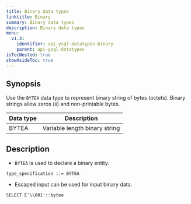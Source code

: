 ```yaml
---
title: Binary data types
linktitle: Binary
summary: Binary data types
description: Binary data types
menu:
  v1.3:
    identifier: api-ysql-datatypes-binary
    parent: api-ysql-datatypes
isTocNested: true
showAsideToc: true
---
```


## Synopsis

Use the `BYTEA` data type to represent binary string of bytes (octets). Binary strings allow zeros (`0`) and non-printable bytes.

Data type | Description |
----------|-------------|
BYTEA | Variable length binary string |

## Description

- `BYTEA` is used to declare a binary entity.

```
type_specification ::= BYTEA
```

- Escaped input can be used for input binary data.

```
SELECT E'\\001'::bytea
```
